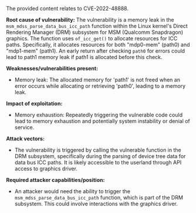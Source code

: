 The provided content relates to CVE-2022-48888.

**Root cause of vulnerability:**
The vulnerability is a memory leak in the `msm_mdss_parse_data_bus_icc_path` function within the Linux kernel's Direct Rendering Manager (DRM) subsystem for MSM (Qualcomm Snapdragon) graphics. The function uses `of_icc_get()` to allocate resources for ICC paths. Specifically, it allocates resources for both "mdp0-mem" (path0) and "mdp1-mem" (path1). An early return after checking `path0` for errors could lead to path1 memory leak if path1 is allocated before this check.

**Weaknesses/vulnerabilities present:**
- Memory leak: The allocated memory for 'path1' is not freed when an error occurs while allocating or retrieving 'path0', leading to a memory leak.

**Impact of exploitation:**
- Memory exhaustion: Repeatedly triggering the vulnerable code could lead to memory exhaustion and potentially system instability or denial of service.

**Attack vectors:**
- The vulnerability is triggered by calling the vulnerable function in the DRM subsystem, specifically during the parsing of device tree data for data bus ICC paths. It is likely accessible to the userland through API access to graphics driver.

**Required attacker capabilities/position:**
- An attacker would need the ability to trigger the `msm_mdss_parse_data_bus_icc_path` function, which is part of the DRM subsystem. This could involve interactions with the graphics driver.